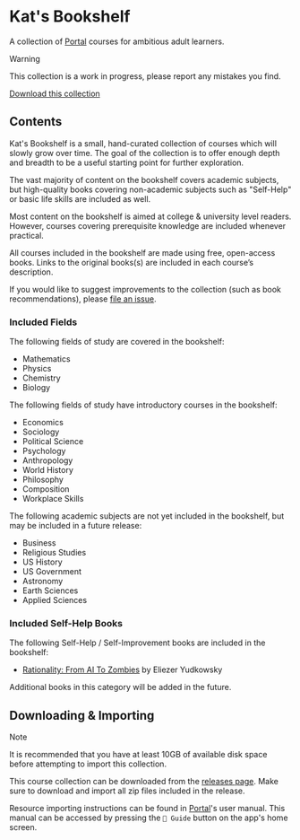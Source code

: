 # Kat's Bookshelf
A collection of [Portal](https://github.com/School-of-Life-Project/Portal-App) courses for ambitious adult learners.

> [!WARNING]
> This collection is a work in progress, please report any mistakes you find.

[Download this collection](https://github.com/transkatgirl/kats-bookshelf/releases)

## Contents

Kat's Bookshelf is a small, hand-curated collection of courses which will slowly grow over time. The goal of the collection is to offer enough depth and breadth to be a useful starting point for further exploration.

The vast majority of content on the bookshelf covers academic subjects, but high-quality books covering non-academic subjects such as "Self-Help" or basic life skills are included as well.

Most content on the bookshelf is aimed at college & university level readers. However, courses covering prerequisite knowledge are included whenever practical.

All courses included in the bookshelf are made using free, open-access books. Links to the original books(s) are included in each course’s description.

If you would like to suggest improvements to the collection (such as book recommendations), please [file an issue](https://github.com/transkatgirl/kats-bookshelf/issues).

### Included Fields

The following fields of study are covered in the bookshelf:

- Mathematics
- Physics
- Chemistry
- Biology

The following fields of study have introductory courses in the bookshelf:

- Economics
- Sociology
- Political Science
- Psychology
- Anthropology
- World History
- Philosophy
- Composition
- Workplace Skills

The following academic subjects are not yet included in the bookshelf, but may be included in a future release:

- Business
- Religious Studies
- US History
- US Government
- Astronomy
- Earth Sciences
- Applied Sciences

### Included Self-Help Books

The following Self-Help / Self-Improvement books are included in the bookshelf:

- [Rationality: From AI To Zombies](https://www.lesswrong.com/tag/rationality:-from-ai-to-zombies) by Eliezer Yudkowsky

Additional books in this category will be added in the future.

## Downloading & Importing

> [!NOTE]
> It is recommended that you have at least 10GB of available disk space before attempting to import this collection.

This course collection can be downloaded from the [releases page](https://github.com/transkatgirl/kats-bookshelf/releases). Make sure to download and import all zip files included in the release.

Resource importing instructions can be found in [Portal](https://github.com/School-of-Life-Project/Portal-App)'s user manual. This manual can be accessed by pressing the `📜 Guide` button on the app's home screen.
